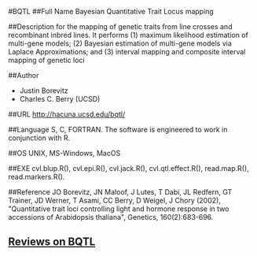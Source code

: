 #BQTL
##Full Name
Bayesian Quantitative Trait Locus mapping

##Description
for the mapping of genetic traits from line crosses and recombinant inbred lines. It performs (1) maximum likelihood estimation of multi-gene models; (2) Bayesian estimation of multi-gene models via Laplace Approximations; and (3) interval mapping and composite interval mapping of genetic loci

##Author
* Justin Borevitz
* Charles C. Berry (UCSD)

##URL
http://hacuna.ucsd.edu/bqtl/

##Language
S, C, FORTRAN. The software is engineered to work in conjunction with R.

##OS
UNIX, MS-Windows, MacOS

##EXE
cvl.blup.R(), cvl.epi.R(), cvl.jack.R(), cvl.qtl.effect.R(), read.map.R(), read.markers.R().

##Reference
JO Borevitz, JN Maloof, J Lutes, T Dabi, JL Redfern, GT Trainer, JD Werner, T Asami, CC Berry, D Weigel, J Chory (2002), "Quantitative trait loci controlling light and hormone response in two accessions of Arabidopsis thaliana", Genetics, 160(2):683-696.


## [Reviews on BQTL](https://github.com/gaow/genetic-analysis-software/issues/52)